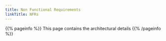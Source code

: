 ```yaml
---
title: Non Functional Requirements
linkTitle: NFRs
---
```


{{% pageinfo %}}
This page contains the architectural details
{{% /pageinfo %}}


